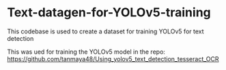 # Text-datagen-for-YOLOv5-training
This codebase is used to create a dataset for training YOLOv5 for text detection

This was ued for training the YOLOv5 model in the repo: https://github.com/tanmaya48/Using_yolov5_text_detection_tesseract_OCR
